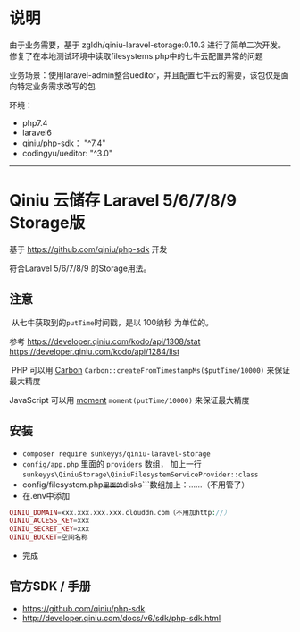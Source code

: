 

# 说明

由于业务需要，基于 zgldh/qiniu-laravel-storage:0.10.3 进行了简单二次开发。
修复了在本地测试环境中读取filesystems.php中的七牛云配置异常的问题

业务场景：使用laravel-admin整合ueditor，并且配置七牛云的需要，该包仅是面向特定业务需求改写的包

环境：
+ php7.4 
+ laravel6
+ qiniu/php-sdk： "^7.4"
+ codingyu/ueditor: "^3.0"


---

# Qiniu 云储存 Laravel 5/6/7/8/9 Storage版

基于 https://github.com/qiniu/php-sdk 开发

符合Laravel 5/6/7/8/9 的Storage用法。

## 注意

  从七牛获取到的`putTime`时间戳，是以 100纳秒 为单位的。 
  
  参考 https://developer.qiniu.com/kodo/api/1308/stat https://developer.qiniu.com/kodo/api/1284/list
  
  PHP 可以用 [Carbon](http://carbon.nesbot.com/docs/) `Carbon::createFromTimestampMs($putTime/10000)` 来保证最大精度
  
  
  JavaScript 可以用 [moment](http://momentjs.cn/docs/#/parsing/unix-offset/)  `moment(putTime/10000)` 来保证最大精度
   

## 安装

 - ```composer require sunkeyys/qiniu-laravel-storage```
 - ```config/app.php``` 里面的 ```providers``` 数组， 加上一行 ```sunkeyys\QiniuStorage\QiniuFilesystemServiceProvider::class```
 - ~~config/filesystem.php``` 里面的 ```disks```数组加上：……~~（不用管了）
 - 在.env中添加

```php
QINIU_DOMAIN=xxx.xxx.xxx.xxx.clouddn.com（不用加http://）
QINIU_ACCESS_KEY=xxx
QINIU_SECRET_KEY=xxx
QINIU_BUCKET=空间名称
```

 - 完成



## 官方SDK / 手册

 - https://github.com/qiniu/php-sdk
 - http://developer.qiniu.com/docs/v6/sdk/php-sdk.html


